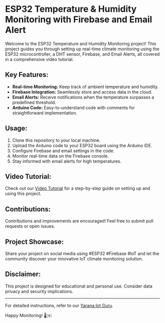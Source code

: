 # ESP32 Temperature & Humidity Monitoring with Firebase and Email Alert

Welcome to the ESP32 Temperature and Humidity Monitoring project! This project guides you through setting up real-time climate monitoring using the ESP32 microcontroller, a DHT sensor, Firebase, and Email Alerts, all covered in a comprehensive video tutorial.

## Key Features:

- **Real-time Monitoring:** Keep track of ambient temperature and humidity.
- **Firebase Integration:** Seamlessly store and access data in the cloud.
- **Email Alerts:** Receive notifications when the temperature surpasses a predefined threshold.
- **Arduino Code:** Easy-to-understand code with comments for straightforward implementation.

## Usage:

1. Clone this repository to your local machine.
2. Upload the Arduino code to your ESP32 board using the Arduino IDE.
3. Configure Firebase and email settings in the code.
4. Monitor real-time data on the Firebase console.
5. Stay informed with email alerts for high temperatures.

## Video Tutorial:

Check out our [Video Tutorial](https://youtu.be/6nPXqQH5iNE) for a step-by-step guide on setting up and using this project.

## Contributions:

Contributions and improvements are encouraged! Feel free to submit pull requests or open issues.

## Project Showcase:

Share your project on social media using #ESP32 #Firebase #IoT and let the community discover your innovative IoT climate monitoring solution.

## Disclaimer:

This project is designed for educational and personal use. Consider data privacy and security implications.

---

For detailed instructions, refer to our [Yarana Iot Guru](https://yaranaiotguru.in).

Happy Monitoring! 🌡️✉️

